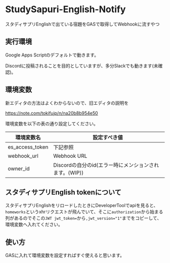 # StudySapuri-English-Notify
スタディサプリEnglishで出ている宿題をGASで取得してWebhookに流すやつ
## 実行環境
Google Apps Scriptのデフォルトで動きます。

Discordに投稿されることを目的としていますが、多分Slackでも動きます(未確認)。

## 環境変数
新エディタの方法はよくわからないので、旧エディタの説明を

https://note.com/tokifujp/n/na20b8b954e50

環境変数を以下の表の通り設定してください。

|  環境変数名  |  設定すべき値  |
| ---- | ---- |
|  es_access_token  |  下記参照  |
|  webhook_url  |  Webhook URL  |
|  owner_id  |  Discordの自分のid(エラー時にメンションされます。(WIP))  |
## スタディサプリEnglish tokenについて
スタディサプリEnglishをリロードしたときにDeveloperToolでapiを見ると、``homeworks``というxhrリクエストが飛んでいて、そこに``authorization``から始まる列があるのでそこの``JWT jwt_token=``から``,jwt_version="1"``までをコピーして、環境変数へ入れてください。
## 使い方
GASに入れて環境変数を設定すればすぐ使えると思います。
